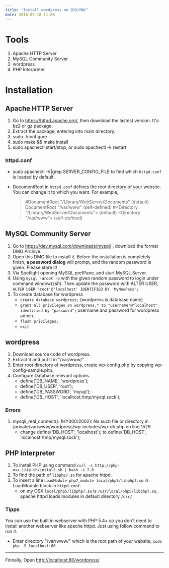 ```yaml
---
title: "Install wordpress on OSX/MAC"
date: 2016-09-18 11:08
---
```


# Tools

1. Apache HTTP Server
2. MySQL Community Server 
3. wordpress
4. PHP Interpreter

# Installation 
## Apache HTTP Server
1. Go to <https://httpd.apache.org/>, then download the lastest version. It'a bz2 or gz package.
2. Extract the package, entering into main directory.
3. sudo ./configure
4. sudo make && make install
5. sudo apachectl start/stop, or sudo apachectl -k restart

### httpd.conf
- sudo apachectl -V|grep SERVER_CONFIG_FILE to find which `httpd.conf` is loaded by default.
- DocumentRoot in `httpd.conf` defines the root directory of your website. You can change it to which you want. For example,
	
	> \#DocumentRoot "/Library/WebServer/Documents"  (default)
	> DocumentRoot "/var/www" (self-defined)
	> \#\<Directory "/Library/WebServer/Documents"\> (default)
	> \<Directory "/var/www"\> (self-defined)



## MySQL Community Server
1. Go to <https://dev.mysql.com/downloads/mysql/> , download the format DMG Archive.
2. Open this DMG file to install it. Before the installation is completely finish,  **a password dialog** will prompt, and the random password is given. Please store it!
3. Via Spotlight opening MySQL.prefPane, and start MySQL Server.
4. Using `mysql -uroot -p` with the given random password to login under command window(zsh). Then update the password with ALTER USER, `ALTER USER 'root'@'localhost' IDENTIFIED BY 'MyNewPass';`
5. To create database for wordpress 
	- `create database wordpress;` (wordpress is database name)
	- `grant all privileges on wordpress.* to "username"@"localhost" identified by "password";` username and password for wordpress admin.
	- `flush privileges;`
	- `exit`

## wordpress
1. Download source code of wordpress.
2. Extract it and put it in "/var/www/" .
3. Enter root directory of wordpress, create wp-config.php by copying wp-config-sample.php.
4. Configure Database relevant options.
	- define('DB_NAME', 'wordpress');
	- define('DB_USER', 'root');
	- define('DB_PASSWORD', 'mysql');
	- define('DB_HOST', 'localhost:/tmp/mysql.sock'); 
	
### Errors
1. mysqli_real_connect(): (HY000/2002): No such file or directory in /private/var/www/wordpress/wp-includes/wp-db.php on line 1529
	- change define('DB_HOST', 'localhost'); to define('DB_HOST', 'localhost:/tmp/mysql.sock'); 

## PHP Interpreter
1. To install PHP using command `curl -s http://php-osx.liip.ch/install.sh | bash -s 7.0`
2. To find the path of `libphp7.so` for apache httpd. 
3. To insert a line `LoadModule php7_module local/php5/libphp7.so` in LoadModule block in `httpd.conf`.
	- on my OSX `local/php5/libphp7.so` is `/usr/local/php5/libphp7.so`, apache httpd loads modules in default directory `/usr/`

### Tipps
You can use the built in webserver with PHP 5.4+ so you don't need to install another webserver like apache httpd. Just using follow command to run it.

- Enter directory "/var/www/" which is the root path of your website, `sudo php -S localhost:80`

--- 
Finnally, Open <http://localhost:80/wordpress/>



